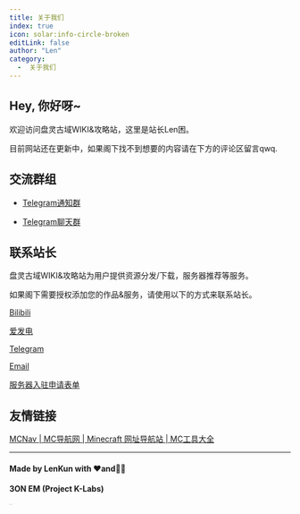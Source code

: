 ```yaml
---
title: 关于我们
index: true
icon: solar:info-circle-broken
editLink: false
author: "Len"
category:
  -  关于我们
---
```


## Hey, 你好呀~

欢迎访问盘灵古域WIKI&攻略站，这里是站长Len困。

目前网站还在更新中，如果阁下找不到想要的内容请在下方的评论区留言qwq.

## 交流群组

- [Telegram通知群](//t.me/PanlingGuide)

- [Telegram聊天群](//t.me/OhMyPanGu)

  <!-- [Discord交流群](https://discord.gg/yGmTxaxfzA) 【暂未开放，不过你看到的话可以加入】-->

## 联系站长

盘灵古域WIKI&攻略站为用户提供资源分发/下载，服务器推荐等服务。

如果阁下需要授权添加您的作品&服务，请使用以下的方式来联系站长。

[Bilibili](https://space.bilibili.com/13281837)

[爱发电](https://afdian.com/a/Huazi0w0)

[Telegram](https://t.me/HanakoPMBot)

[Email](mailto:info@3onem.eu.org)

[服务器入驻申请表单](https://tally.so/r/woKKWX)

## 友情链接

[MCNav | MC导航网 | Minecraft 网址导航站 | MC工具大全](https://www.mcnav.net/)



------

#### Made by LenKun with ❤️and🏳️‍🌈

####  3ON EM (Project K-Labs)

<img src="/assets/icon/logo_b.png" alt="3ON EM LOGO" style="zoom:5%;" />
